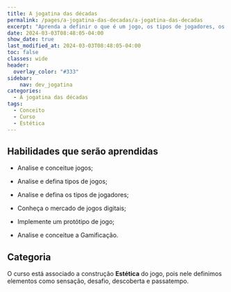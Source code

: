 ```yaml
---
title: A jogatina das décadas
permalink: /pages/a-jogatina-das-decadas/a-jogatina-das-decadas
excerpt: "Aprenda a definir o que é um jogo, os tipos de jogadores, os tipos de jogos eletrônicos, história de jogos eletrônicos e as formas de monetização."
date: 2024-03-03T08:48:05-04:00
show_date: true
last_modified_at: 2024-03-03T08:48:05-04:00
toc: false
classes: wide
header:
  overlay_color: "#333"
sidebar:
    nav: dev_jogatina
categories:
  - A jogatina das décadas
tags:
  - Conceito
  - Curso
  - Estética 
---
```


<!--
 overlay_image: /assets/images/jogatina-das-decadas/a-jogatina-das-decadas.webp
  image_description: "Tempus Fugi Clock"
  caption: "Photo credit: Tempus Fugi Clock"

-->

## Habilidades que serão aprendidas

- Analise e conceitue jogos;

- Analise e defina tipos de jogos;

- Analise e defina os tipos de jogadores;

- Conheça o mercado de jogos digitais;

- Implemente um protótipo de jogo;

- Analise e conceitue a Gamificação.

## Categoria

 O curso está associado a construção **Estética** do jogo, pois nele definimos elementos como sensação, desafio, descoberta e passatempo.
